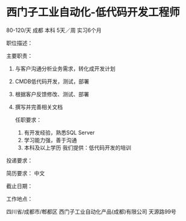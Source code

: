 # 西门子工业自动化-低代码开发工程师

80-120/天 成都 本科 5天／周 实习6个月

职位描述：

主要职责：

1. 与客户沟通分析业务需求，转化成开发计划 

2. CMDB低代码开发，测试，部署

3. 根据客户反馈修改、测试、部署 

4. 撰写并完善相关文档 

   任职要求：

   1. 有开发经验，熟悉SQL Server
   2. 学习能力强，善于沟通 
   3. 本科及以上学历 我们提供：低代码开发的培训

投递要求：

简历要求： 中文

截止日期：

工作地点：

四川省/成都市/郫都区 西门子工业自动化产品(成都)有限公司 天源路99号